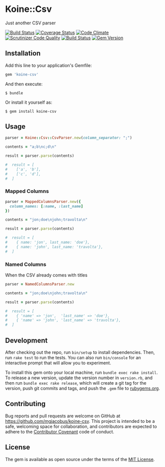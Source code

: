 # Koine::Csv

Just another CSV parser

[![Build Status](https://travis-ci.org/mjacobus/koine-csv.svg)](https://travis-ci.org/mjacobus/koine-csv)
[![Coverage Status](https://coveralls.io/repos/github/mjacobus/koine-csv/badge.svg?branch=master)](https://coveralls.io/github/mjacobus/koine-csv?branch=master)
[![Code Climate](https://codeclimate.com/github/mjacobus/koine-csv/badges/gpa.svg)](https://codeclimate.com/github/mjacobus/koine-csv)
[![Scrutinizer Code Quality](https://scrutinizer-ci.com/g/mjacobus/koine-csv/badges/quality-score.png?b=master)](https://scrutinizer-ci.com/g/mjacobus/koine-csv/?branch=master)
[![Build Status](https://travis-ci.org/mjacobus/koine-csv.svg?branch=master)](https://travis-ci.org/mjacobus/koine-csv)
[![Gem Version](https://badge.fury.io/rb/koine-csv.svg)](https://badge.fury.io/rb/koine-csv)

## Installation

Add this line to your application's Gemfile:

```ruby
gem 'koine-csv'
```

And then execute:

    $ bundle

Or install it yourself as:

    $ gem install koine-csv

## Usage

```ruby
parser = Koine::Csv::CsvParser.new(column_separator: ";")

contents = "a;b\nc;d\n"

result = parser.parse(contents)

#  result = [
#    ['a', 'b'],
#    ['c', 'd'],
#  ]
```

### Mapped Columns

```ruby
parser = MappedColumnsParser.new({
  column_names: [:name, :last_name]
})

contents = "jon;doe\njohn;travolta\n"

result = parser.parse(contents)

#  result = [
#    { name: 'jon', last_name: 'doe'},
#    { name: 'john', last_name: 'travolta'},
#  ]
```

### Named Columns

When the CSV already comes with titles

```ruby
parser = NamedColumnsParser.new

contents = "jon;doe\njohn;travolta\n"

result = parser.parse(contents)

#  result = [
#    { 'name' => 'jon',  'last_name' => 'doe'},
#    { 'name' => 'john', 'last_name' => 'travolta'},
#  ]

```

## Development

After checking out the repo, run `bin/setup` to install dependencies. Then, run `rake test` to run the tests. You can also run `bin/console` for an interactive prompt that will allow you to experiment.

To install this gem onto your local machine, run `bundle exec rake install`. To release a new version, update the version number in `version.rb`, and then run `bundle exec rake release`, which will create a git tag for the version, push git commits and tags, and push the `.gem` file to [rubygems.org](https://rubygems.org).

## Contributing

Bug reports and pull requests are welcome on GitHub at https://github.com/mgjacobus/koine-csv. This project is intended to be a safe, welcoming space for collaboration, and contributors are expected to adhere to the [Contributor Covenant](http://contributor-covenant.org) code of conduct.


## License

The gem is available as open source under the terms of the [MIT License](http://opensource.org/licenses/MIT).

